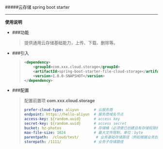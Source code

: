 #####云存储 spring boot starter

------
**使用说明**

- ###功能
  > 提供通用云存储基础能力，上传、下载、删除等。
  
- ###引入
  > ```xml
  > <dependency>
  >     <groupId>com.xxx.cloud.storage</groupId>
  >     <artifactId>spring-boot-starter-file-cloud-storage</artifactId>
  >     <version>1.0.0-SNAPSHOT</version>
  > </dependency>
  > ```
  
- ###配置
  > 配置前置项 **com.xxx.cloud.storage**
  > ```yaml
  > prefer-cloud-type: aliyun       # 云服务商
  > endpoint: https://hello-aliyun  # 服务商域名节点 
  > access-key: ${random.uuid}      # access key
  > secret-key: ${random.uuid}      # access secret
  > bucket: hz-photos               # 存储桶（必须使已创建且有存储权限的桶名）
  > max-file-size: 1024             # 最大文件限制，单位：byte
  > parentpath:  /cloud/test/        # 业务基础存储路径（例如根据业务划分不同的路径）
  > storepath: /1111/               # 业务子存储路径
  > ```